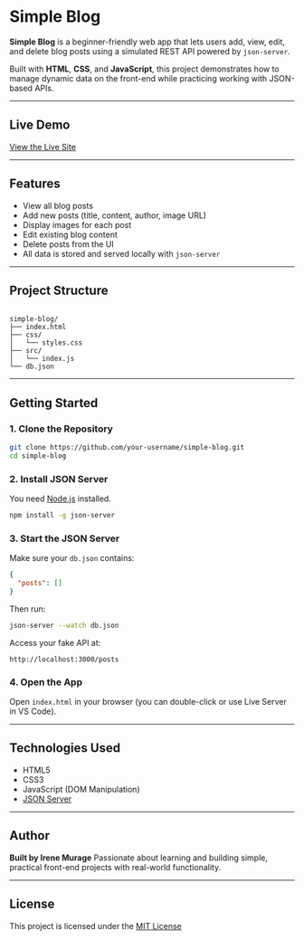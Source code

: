 # Simple Blog

**Simple Blog** is a beginner-friendly web app that lets users add, view, edit, and delete blog posts using a simulated REST API powered by `json-server`.

Built with **HTML**, **CSS**, and **JavaScript**, this project demonstrates how to manage dynamic data on the front-end while practicing working with JSON-based APIs.

---

## Live Demo

[View the Live Site](https://irenemurage.github.io/simple-blog/)


---

## Features

-  View all blog posts
-  Add new posts (title, content, author, image URL)
-  Display images for each post
-  Edit existing blog content
-  Delete posts from the UI
-  All data is stored and served locally with `json-server`

---

## Project Structure

```

simple-blog/
├── index.html
├── css/
│   └── styles.css
├── src/
│   └── index.js
└── db.json

````

---

## Getting Started

### 1. Clone the Repository

```bash
git clone https://github.com/your-username/simple-blog.git
cd simple-blog
````

### 2. Install JSON Server

You need [Node.js](https://nodejs.org/) installed.

```bash
npm install -g json-server
```

### 3. Start the JSON Server

Make sure your `db.json` contains:

```json
{
  "posts": []
}
```

Then run:

```bash
json-server --watch db.json
```

Access your fake API at:

```
http://localhost:3000/posts
```

### 4. Open the App

Open `index.html` in your browser (you can double-click or use Live Server in VS Code).

---

## Technologies Used

* HTML5
* CSS3
* JavaScript (DOM Manipulation)
* [JSON Server](https://github.com/typicode/json-server)

---


## Author

**Built by Irene Murage**
Passionate about learning and building simple, practical front-end projects with real-world functionality.

---

## License

This project is licensed under the [MIT License](LICENSE)



